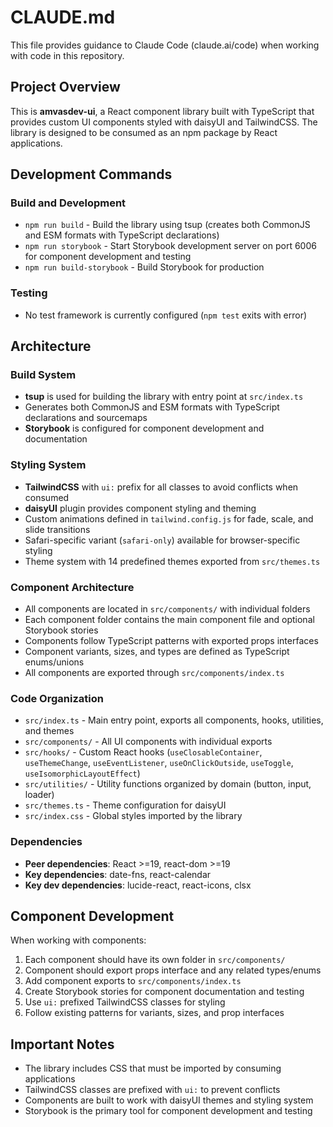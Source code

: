 # CLAUDE.md

This file provides guidance to Claude Code (claude.ai/code) when working with code in this repository.

## Project Overview

This is **amvasdev-ui**, a React component library built with TypeScript that provides custom UI components styled with daisyUI and TailwindCSS. The library is designed to be consumed as an npm package by React applications.

## Development Commands

### Build and Development

- `npm run build` - Build the library using tsup (creates both CommonJS and ESM formats with TypeScript declarations)
- `npm run storybook` - Start Storybook development server on port 6006 for component development and testing
- `npm run build-storybook` - Build Storybook for production

### Testing

- No test framework is currently configured (`npm test` exits with error)

## Architecture

### Build System

- **tsup** is used for building the library with entry point at `src/index.ts`
- Generates both CommonJS and ESM formats with TypeScript declarations and sourcemaps
- **Storybook** is configured for component development and documentation

### Styling System

- **TailwindCSS** with `ui:` prefix for all classes to avoid conflicts when consumed
- **daisyUI** plugin provides component styling and theming
- Custom animations defined in `tailwind.config.js` for fade, scale, and slide transitions
- Safari-specific variant (`safari-only`) available for browser-specific styling
- Theme system with 14 predefined themes exported from `src/themes.ts`

### Component Architecture

- All components are located in `src/components/` with individual folders
- Each component folder contains the main component file and optional Storybook stories
- Components follow TypeScript patterns with exported props interfaces
- Component variants, sizes, and types are defined as TypeScript enums/unions
- All components are exported through `src/components/index.ts`

### Code Organization

- `src/index.ts` - Main entry point, exports all components, hooks, utilities, and themes
- `src/components/` - All UI components with individual exports
- `src/hooks/` - Custom React hooks (`useClosableContainer`, `useThemeChange`, `useEventListener`, `useOnClickOutside`, `useToggle`, `useIsomorphicLayoutEffect`)
- `src/utilities/` - Utility functions organized by domain (button, input, loader)
- `src/themes.ts` - Theme configuration for daisyUI
- `src/index.css` - Global styles imported by the library

### Dependencies

- **Peer dependencies**: React >=19, react-dom >=19
- **Key dependencies**: date-fns, react-calendar
- **Key dev dependencies**: lucide-react, react-icons, clsx

## Component Development

When working with components:

1. Each component should have its own folder in `src/components/`
2. Component should export props interface and any related types/enums
3. Add component exports to `src/components/index.ts`
4. Create Storybook stories for component documentation and testing
5. Use `ui:` prefixed TailwindCSS classes for styling
6. Follow existing patterns for variants, sizes, and prop interfaces

## Important Notes

- The library includes CSS that must be imported by consuming applications
- TailwindCSS classes are prefixed with `ui:` to prevent conflicts
- Components are built to work with daisyUI themes and styling system
- Storybook is the primary tool for component development and testing
